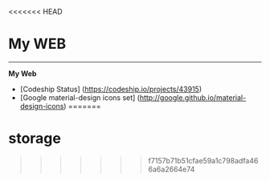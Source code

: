 <<<<<<< HEAD
# My WEB
--------------------------------------------------------------------------------

**My Web**

* [Codeship Status]
  (https://codeship.io/projects/43915)
* [Google material-design icons set]
  (http://google.github.io/material-design-icons)
=======
# storage
>>>>>>> f7157b71b51cfae59a1c798adfa466a6a2664e74
